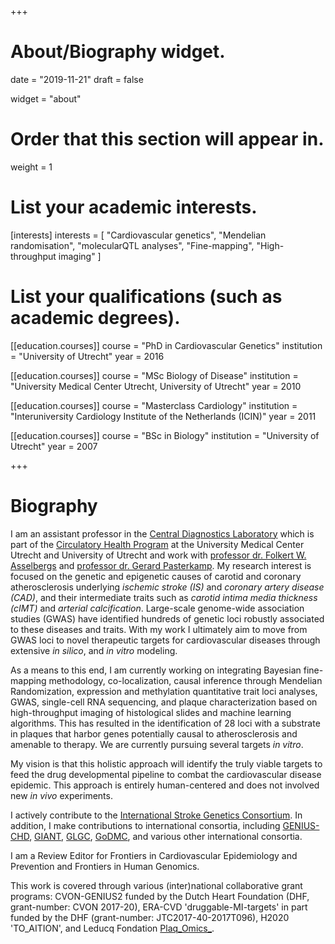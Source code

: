 +++
# About/Biography widget.

date = "2019-11-21"
draft = false

widget = "about"

# Order that this section will appear in.
weight = 1

# List your academic interests.
[interests]
  interests = [
    "Cardiovascular genetics",
    "Mendelian randomisation",
    "molecularQTL analyses",
    "Fine-mapping",
    "High-throughput imaging"
  ]

# List your qualifications (such as academic degrees).
[[education.courses]]
  course = "PhD in Cardiovascular Genetics"
  institution = "University of Utrecht"
  year = 2016

[[education.courses]]
  course = "MSc Biology of Disease"
  institution = "University Medical Center Utrecht, University of Utrecht"
  year = 2010

[[education.courses]]
  course = "Masterclass Cardiology"
  institution = "Interuniversity Cardiology Institute of the Netherlands (ICIN)"
  year = 2011

[[education.courses]]
  course = "BSc in Biology"
  institution = "University of Utrecht"
  year = 2007
 
+++

# Biography

I am an assistant professor in the [Central Diagnostics Laboratory](https://www.umcutrecht.nl/en/Subsites/UMC-Utrecht-Lab/About-us/Laboratory-of-Clinical-Chemistry-Haematology) which is part of the [Circulatory Health Program](https://www.umcutrecht.nl/en/Research/Strategic-themes/Circulatory-Health) at the University Medical Center Utrecht and University of Utrecht and work with [professor dr. Folkert W. Asselbergs](https://www.umcutrecht.nl/en/Research/Strategic-themes/Circulatory-Health/Research-themes/Group-Asselbergs) and [professor dr. Gerard Pasterkamp](https://www.linkedin.com/in/gerard-pasterkamp-71a1b36/). My research interest is focused on the genetic and epigenetic causes of carotid and coronary atherosclerosis underlying _ischemic stroke (IS)_ and _coronary artery disease (CAD)_, and their intermediate traits such as _carotid intima media thickness (cIMT)_ and _arterial calcification_. Large-scale genome-wide association studies (GWAS) have identified hundreds of genetic loci robustly associated to these diseases and traits. With my work I ultimately aim to move from GWAS loci to novel therapeutic targets for cardiovascular diseases through extensive _in silico_, and _in vitro_ modeling.

As a means to this end, I am currently working on integrating Bayesian fine-mapping methodology, co-localization, causal inference through Mendelian Randomization, expression and methylation quantitative trait loci analyses, GWAS, single-cell RNA sequencing, and plaque characterization based on high-throughput imaging of histological slides and machine learning algorithms. This has resulted in the identification of 28 loci with a substrate in plaques that harbor genes potentially causal to atherosclerosis and amenable to therapy. We are currently pursuing several targets _in vitro_.

My vision is that this holistic approach will identify the truly viable targets to feed the drug developmental pipeline to combat the cardiovascular disease epidemic. This approach is entirely human-centered and does not involved new _in vivo_ experiments.

I actively contribute to the [International Stroke Genetics Consortium](http://www.strokegenetics.org). In addition, I make contributions to international consortia, including [GENIUS-CHD](http://www.genius-chd.com), [GIANT](http://portals.broadinstitute.org/collaboration/giant/index.php/GIANT_consortium), [GLGC](http://lipidgenetics.org), [GoDMC](http://www.godmc.org.uk), and various other international consortia. 

I am a Review Editor for Frontiers in Cardiovascular Epidemiology and Prevention and Frontiers in Human Genomics.

This work is covered through various (inter)national collaborative grant programs: CVON-GENIUS2 funded by the Dutch Heart Foundation (DHF, grant-number: CVON 2017-20), ERA-CVD 'druggable-MI-targets' in part funded by the DHF (grant-number: JTC2017-40-2017T096), H2020 'TO\_AITION', and Leducq Fondation [Plaq_Omics_](https://www.plaqomics.com/).
